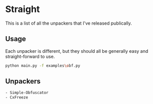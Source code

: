# Straight

This is a list of all the unpackers that I've released publically.

## Usage
Each unpacker is different, but they should all be generally easy and straight-forward to use.

```bash
python main.py -f examples\obf.py
```

## Unpackers
```bash
- Simple-Obfuscator
- CxFreeze
```
